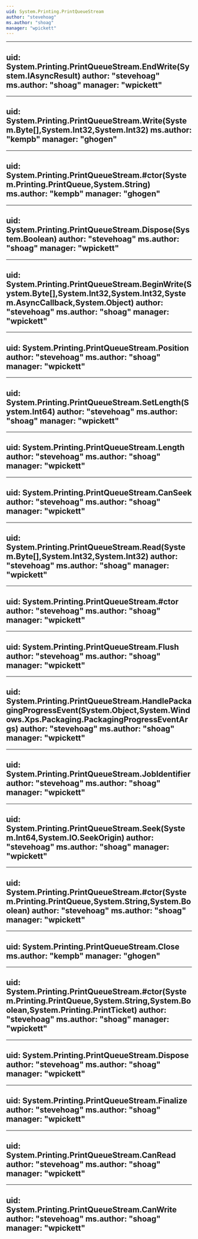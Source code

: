 ```yaml
---
uid: System.Printing.PrintQueueStream
author: "stevehoag"
ms.author: "shoag"
manager: "wpickett"
---
```


---
uid: System.Printing.PrintQueueStream.EndWrite(System.IAsyncResult)
author: "stevehoag"
ms.author: "shoag"
manager: "wpickett"
---

---
uid: System.Printing.PrintQueueStream.Write(System.Byte[],System.Int32,System.Int32)
ms.author: "kempb"
manager: "ghogen"
---

---
uid: System.Printing.PrintQueueStream.#ctor(System.Printing.PrintQueue,System.String)
ms.author: "kempb"
manager: "ghogen"
---

---
uid: System.Printing.PrintQueueStream.Dispose(System.Boolean)
author: "stevehoag"
ms.author: "shoag"
manager: "wpickett"
---

---
uid: System.Printing.PrintQueueStream.BeginWrite(System.Byte[],System.Int32,System.Int32,System.AsyncCallback,System.Object)
author: "stevehoag"
ms.author: "shoag"
manager: "wpickett"
---

---
uid: System.Printing.PrintQueueStream.Position
author: "stevehoag"
ms.author: "shoag"
manager: "wpickett"
---

---
uid: System.Printing.PrintQueueStream.SetLength(System.Int64)
author: "stevehoag"
ms.author: "shoag"
manager: "wpickett"
---

---
uid: System.Printing.PrintQueueStream.Length
author: "stevehoag"
ms.author: "shoag"
manager: "wpickett"
---

---
uid: System.Printing.PrintQueueStream.CanSeek
author: "stevehoag"
ms.author: "shoag"
manager: "wpickett"
---

---
uid: System.Printing.PrintQueueStream.Read(System.Byte[],System.Int32,System.Int32)
author: "stevehoag"
ms.author: "shoag"
manager: "wpickett"
---

---
uid: System.Printing.PrintQueueStream.#ctor
author: "stevehoag"
ms.author: "shoag"
manager: "wpickett"
---

---
uid: System.Printing.PrintQueueStream.Flush
author: "stevehoag"
ms.author: "shoag"
manager: "wpickett"
---

---
uid: System.Printing.PrintQueueStream.HandlePackagingProgressEvent(System.Object,System.Windows.Xps.Packaging.PackagingProgressEventArgs)
author: "stevehoag"
ms.author: "shoag"
manager: "wpickett"
---

---
uid: System.Printing.PrintQueueStream.JobIdentifier
author: "stevehoag"
ms.author: "shoag"
manager: "wpickett"
---

---
uid: System.Printing.PrintQueueStream.Seek(System.Int64,System.IO.SeekOrigin)
author: "stevehoag"
ms.author: "shoag"
manager: "wpickett"
---

---
uid: System.Printing.PrintQueueStream.#ctor(System.Printing.PrintQueue,System.String,System.Boolean)
author: "stevehoag"
ms.author: "shoag"
manager: "wpickett"
---

---
uid: System.Printing.PrintQueueStream.Close
ms.author: "kempb"
manager: "ghogen"
---

---
uid: System.Printing.PrintQueueStream.#ctor(System.Printing.PrintQueue,System.String,System.Boolean,System.Printing.PrintTicket)
author: "stevehoag"
ms.author: "shoag"
manager: "wpickett"
---

---
uid: System.Printing.PrintQueueStream.Dispose
author: "stevehoag"
ms.author: "shoag"
manager: "wpickett"
---

---
uid: System.Printing.PrintQueueStream.Finalize
author: "stevehoag"
ms.author: "shoag"
manager: "wpickett"
---

---
uid: System.Printing.PrintQueueStream.CanRead
author: "stevehoag"
ms.author: "shoag"
manager: "wpickett"
---

---
uid: System.Printing.PrintQueueStream.CanWrite
author: "stevehoag"
ms.author: "shoag"
manager: "wpickett"
---
